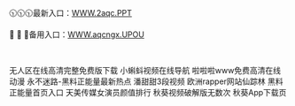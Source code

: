 <p>
	🕥🕥🕥最新入口：<a href="http://www.baidu.com/link?url=6MA2SWnO3Raqke39an_0PUxosM6ZrUGzi1BN9tNnlPW&wd">WWW.2aqc.PPT</a> 
	<p>
		🍌
🍌
🍌备用入口：<a href="http://www.baidu.com/link?url=6MA2SWnO3Raqke39an_0PUxosM6ZrUGzi1BN9tNnlPW&wd">WWW.aqcngx.UPOU</a> 
	</p>
	<p>
		<br />
	</p>
	<p>
		无人区在线高清完整免费版下载
小蝌蚪视频在线导航
啦啦啦www免费高清在线动漫
永不迷路-黑料正能量最新热点
潘甜甜3段视频
欧洲rapper网站仙踪林
黑料正能量首页入口
天美传媒女演员颜值排行
秋葵视频破解版无数次
秋葵App下载页
	</p>
